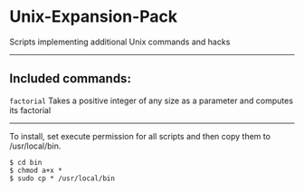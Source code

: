 # Unix-Expansion-Pack
Scripts implementing additional Unix commands and hacks

----

## Included commands:

`factorial` Takes a positive integer of any size as a parameter and computes its factorial

----

To install, set execute permission for all scripts and then copy them to /usr/local/bin.

    $ cd bin
    $ chmod a+x *
    $ sudo cp * /usr/local/bin

